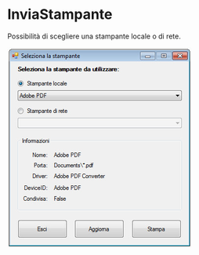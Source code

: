 # InviaStampante

Possibilità di scegliere una stampante locale o di rete.

![alt tag](https://github.com/archistico/InviaStampante/blob/master/screenshot.jpg)

